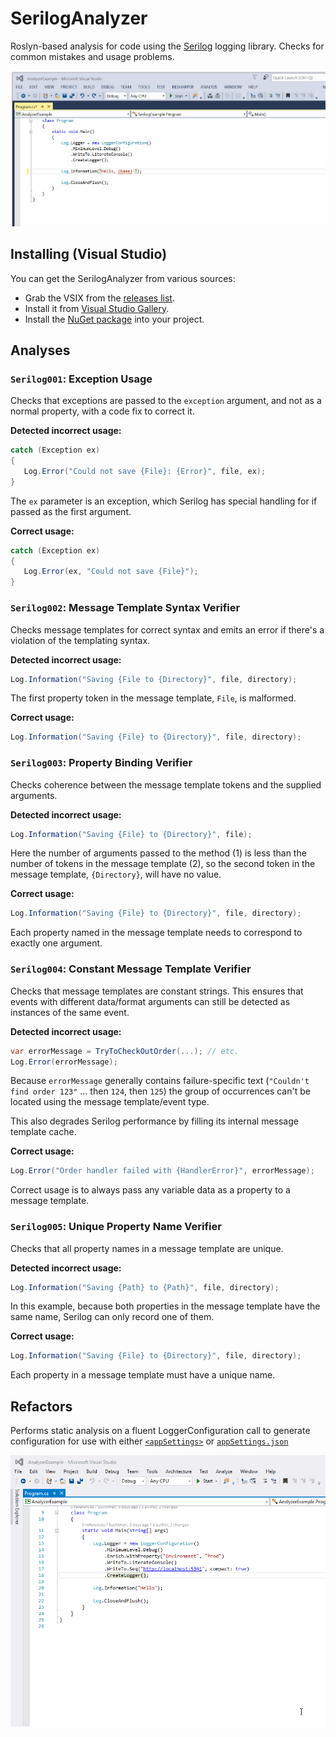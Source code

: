 # SerilogAnalyzer

Roslyn-based analysis for code using the [Serilog](http://serilog.net) logging library. Checks for common mistakes and usage problems.

![SerilogAnalyzer](https://raw.githubusercontent.com/nblumhardt/images/master/serilog-analyzer-example.gif)

## Installing (Visual Studio)

You can get the SerilogAnalyzer from various sources:
- Grab the VSIX from the [releases list](https://github.com/Suchiman/SerilogAnalyzer/releases).
- Install it from [Visual Studio Gallery](https://visualstudiogallery.msdn.microsoft.com/b00c584e-71c0-4e5f-85ab-a3d2347a053c).
- Install the [NuGet package](https://www.nuget.org/packages/SerilogAnalyzer) into your project.

## Analyses

### `Serilog001`: Exception Usage

Checks that exceptions are passed to the `exception` argument, and not as a normal property, with a code fix to correct it.

**Detected incorrect usage:**

```csharp
catch (Exception ex)
{
   Log.Error("Could not save {File}: {Error}", file, ex);
}
```

The `ex` parameter is an exception, which Serilog has special handling for if passed as the first argument.

**Correct usage:**

```csharp
catch (Exception ex)
{
   Log.Error(ex, "Could not save {File}");
}
```

### `Serilog002`: Message Template Syntax Verifier

Checks message templates for correct syntax and emits an error if there's a violation of the templating syntax.

**Detected incorrect usage:**

```csharp
Log.Information("Saving {File to {Directory}", file, directory);
```

The first property token in the message template, `File`, is malformed.

**Correct usage:**

```csharp
Log.Information("Saving {File} to {Directory}", file, directory);
```

### `Serilog003`: Property Binding Verifier

Checks coherence between the message template tokens and the supplied arguments.

**Detected incorrect usage:**

```csharp
Log.Information("Saving {File} to {Directory}", file);
```

Here the number of arguments passed to the method (1) is less than the number of tokens in the message template (2), so the second token in the message template, `{Directory}`, will have no value.

**Correct usage:**

```csharp
Log.Information("Saving {File} to {Directory}", file, directory);
```

Each property named in the message template needs to correspond to exactly one argument.

### `Serilog004`: Constant Message Template Verifier

Checks that message templates are constant strings. This ensures that events with different data/format arguments can still be detected as instances of the same event.

**Detected incorrect usage:**

```csharp
var errorMessage = TryToCheckOutOrder(...); // etc.
Log.Error(errorMessage);
```

Because `errorMessage` generally contains failure-specific text (`"Couldn't find order 123"` ... then `124`, then `125`) the group of occurrences can't be located using the message template/event type.

This also degrades Serilog performance by filling its internal message template cache.

**Correct usage:**

```csharp
Log.Error("Order handler failed with {HandlerError}", errorMessage);
```

Correct usage is to always pass any variable data as a property to a message template.

### `Serilog005`: Unique Property Name Verifier

Checks that all property names in a message template are unique.

**Detected incorrect usage:**

```csharp
Log.Information("Saving {Path} to {Path}", file, directory); 
```

In this example, because both properties in the message template have the same name, Serilog can only record one of them.

**Correct usage:**

```csharp
Log.Information("Saving {File} to {Directory}", file, directory); 
```

Each property in a message template must have a unique name.

## Refactors
Performs static analysis on a fluent LoggerConfiguration call to generate configuration for use with either [`<appSettings>`](https://github.com/serilog/serilog-settings-appsettings) or [`appSettings.json`](https://github.com/serilog/serilog-settings-configuration)

![Serilog Configuration Refactoring](./Github/serilog-configuration-refactoring.gif)
